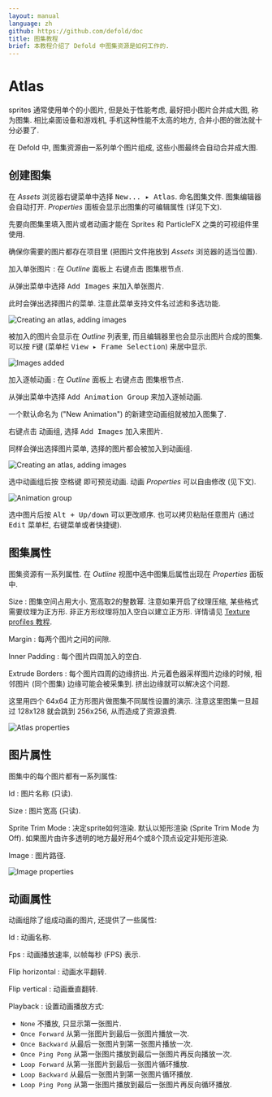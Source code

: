 ```yaml
---
layout: manual
language: zh
github: https://github.com/defold/doc
title: 图集教程
brief: 本教程介绍了 Defold 中图集资源是如何工作的.
---
```


# Atlas

sprites 通常使用单个的小图片, 但是处于性能考虑, 最好把小图片合并成大图, 称为图集. 相比桌面设备和游戏机, 手机这种性能不太高的地方, 合并小图的做法就十分必要了.

在 Defold 中, 图集资源由一系列单个图片组成, 这些小图最终会自动合并成大图.

## 创建图集

在 *Assets* 浏览器右键菜单中选择 <kbd>New... ▸ Atlas</kbd>. 命名图集文件. 图集编辑器会自动打开.
*Properties* 面板会显示出图集的可编辑属性 (详见下文).

先要向图集里填入图片或者动画才能在 Sprites 和 ParticleFX 之类的可视组件里使用.

确保你需要的图片都存在项目里 (把图片文件拖放到 *Assets* 浏览器的适当位置).

加入单张图片
: 在 *Outline* 面板上 <kbd>右键点击</kbd> 图集根节点.
  
  从弹出菜单中选择 <kbd>Add Images</kbd> 来加入单张图片.

  此时会弹出选择图片的菜单. 注意此菜单支持文件名过滤和多选功能.

  ![Creating an atlas, adding images](/manuals/images/atlas/add.png)

  被加入的图片会显示在 *Outline* 列表里, 而且编辑器里也会显示出图片合成的图集. 可以按 <kbd>F键</kbd> (菜单栏 <kbd>View ▸ Frame Selection</kbd>) 来居中显示.

  ![Images added](/manuals/images/atlas/single_images.png)

加入逐帧动画
: 在 *Outline* 面板上 <kbd>右键点击</kbd> 图集根节点.

  从弹出菜单中选择 <kbd>Add Animation Group</kbd> 来加入逐帧动画.

  一个默认命名为 ("New Animation") 的新建空动画组就被加入图集了.

  <kbd>右键点击</kbd> 动画组, 选择 <kbd>Add Images</kbd> 加入来图片.

  同样会弹出选择图片菜单, 选择的图片都会被加入到动画组.
  
  ![Creating an atlas, adding images](/manuals/images/atlas/add_animation.png)

  选中动画组后按 <kbd>空格键</kbd> 即可预览动画. 动画 *Properties* 可以自由修改 (见下文).

  ![Animation group](/manuals/images/atlas/animation_group.png)

选中图片后按 <kbd>Alt + Up/down</kbd> 可以更改顺序. 也可以拷贝粘贴任意图片 (通过 <kbd>Edit</kbd> 菜单栏, 右键菜单或者快捷键).

## 图集属性

图集资源有一系列属性. 在 *Outline* 视图中选中图集后属性出现在 *Properties* 面板中.

Size
: 图集空间占用大小. 宽高取2的整数幂. 注意如果开启了纹理压缩, 某些格式需要纹理为正方形. 非正方形纹理将加入空白以建立正方形. 详情请见 [Texture profiles 教程](/zh/manuals/texture-profiles/).

Margin
: 每两个图片之间的间隙.

Inner Padding
: 每个图片四周加入的空白.

Extrude Borders
: 每个图片四周的边缘挤出. 片元着色器采样图片边缘的时候, 相邻图片 (同个图集) 边缘可能会被采集到. 挤出边缘就可以解决这个问题.

这里用四个 64x64 正方形图片做图集不同属性设置的演示. 注意这里图集一旦超过 128x128 就会跳到 256x256, 从而造成了资源浪费.

![Atlas properties](/manuals/images/atlas/atlas_properties.png)

## 图片属性

图集中的每个图片都有一系列属性:

Id
: 图片名称 (只读).

Size
: 图片宽高 (只读).

Sprite Trim Mode
: 决定sprite如何渲染. 默认以矩形渲染 (Sprite Trim Mode 为 Off). 如果图片由许多透明的地方最好用4个或8个顶点设定非矩形渲染.

Image
: 图片路径.

![Image properties](/manuals/images/atlas/image_properties.png)

## 动画属性

动画组除了组成动画的图片, 还提供了一些属性:

Id
: 动画名称.

Fps
: 动画播放速率, 以帧每秒 (FPS) 表示.

Flip horizontal
: 动画水平翻转.

Flip vertical
: 动画垂直翻转.

Playback
: 设置动画播放方式:

  - `None` 不播放, 只显示第一张图片.
  - `Once Forward` 从第一张图片到最后一张图片播放一次.
  - `Once Backward` 从最后一张图片到第一张图片播放一次.
  - `Once Ping Pong` 从第一张图片播放到最后一张图片再反向播放一次.
  - `Loop Forward` 从第一张图片到最后一张图片循环播放.
  - `Loop Backward` 从最后一张图片到第一张图片循环播放.
  - `Loop Ping Pong` 从第一张图片播放到最后一张图片再反向循环播放.
